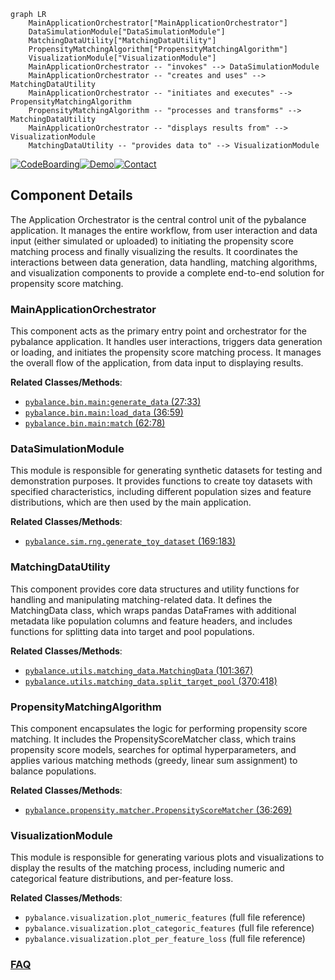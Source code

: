 ```mermaid
graph LR
    MainApplicationOrchestrator["MainApplicationOrchestrator"]
    DataSimulationModule["DataSimulationModule"]
    MatchingDataUtility["MatchingDataUtility"]
    PropensityMatchingAlgorithm["PropensityMatchingAlgorithm"]
    VisualizationModule["VisualizationModule"]
    MainApplicationOrchestrator -- "invokes" --> DataSimulationModule
    MainApplicationOrchestrator -- "creates and uses" --> MatchingDataUtility
    MainApplicationOrchestrator -- "initiates and executes" --> PropensityMatchingAlgorithm
    PropensityMatchingAlgorithm -- "processes and transforms" --> MatchingDataUtility
    MainApplicationOrchestrator -- "displays results from" --> VisualizationModule
    MatchingDataUtility -- "provides data to" --> VisualizationModule
```
[![CodeBoarding](https://img.shields.io/badge/Generated%20by-CodeBoarding-9cf?style=flat-square)](https://github.com/CodeBoarding/CodeBoarding)[![Demo](https://img.shields.io/badge/Try%20our-Demo-blue?style=flat-square)](https://www.codeboarding.org/demo)[![Contact](https://img.shields.io/badge/Contact%20us%20-%20contact@codeboarding.org-lightgrey?style=flat-square)](mailto:contact@codeboarding.org)

## Component Details

The Application Orchestrator is the central control unit of the pybalance application. It manages the entire workflow, from user interaction and data input (either simulated or uploaded) to initiating the propensity score matching process and finally visualizing the results. It coordinates the interactions between data generation, data handling, matching algorithms, and visualization components to provide a complete end-to-end solution for propensity score matching.

### MainApplicationOrchestrator
This component acts as the primary entry point and orchestrator for the pybalance application. It handles user interactions, triggers data generation or loading, and initiates the propensity score matching process. It manages the overall flow of the application, from data input to displaying results.


**Related Classes/Methods**:

- <a href="https://github.com/Bayer-Group/pybalance/blob/master/bin/main.py#L27-L33" target="_blank" rel="noopener noreferrer">`pybalance.bin.main:generate_data` (27:33)</a>
- <a href="https://github.com/Bayer-Group/pybalance/blob/master/bin/main.py#L36-L59" target="_blank" rel="noopener noreferrer">`pybalance.bin.main:load_data` (36:59)</a>
- <a href="https://github.com/Bayer-Group/pybalance/blob/master/bin/main.py#L62-L78" target="_blank" rel="noopener noreferrer">`pybalance.bin.main:match` (62:78)</a>


### DataSimulationModule
This module is responsible for generating synthetic datasets for testing and demonstration purposes. It provides functions to create toy datasets with specified characteristics, including different population sizes and feature distributions, which are then used by the main application.


**Related Classes/Methods**:

- <a href="https://github.com/Bayer-Group/pybalance/blob/master/pybalance/sim/rng.py#L169-L183" target="_blank" rel="noopener noreferrer">`pybalance.sim.rng.generate_toy_dataset` (169:183)</a>


### MatchingDataUtility
This component provides core data structures and utility functions for handling and manipulating matching-related data. It defines the MatchingData class, which wraps pandas DataFrames with additional metadata like population columns and feature headers, and includes functions for splitting data into target and pool populations.


**Related Classes/Methods**:

- <a href="https://github.com/Bayer-Group/pybalance/blob/master/pybalance/utils/matching_data.py#L101-L367" target="_blank" rel="noopener noreferrer">`pybalance.utils.matching_data.MatchingData` (101:367)</a>
- <a href="https://github.com/Bayer-Group/pybalance/blob/master/pybalance/utils/matching_data.py#L370-L418" target="_blank" rel="noopener noreferrer">`pybalance.utils.matching_data.split_target_pool` (370:418)</a>


### PropensityMatchingAlgorithm
This component encapsulates the logic for performing propensity score matching. It includes the PropensityScoreMatcher class, which trains propensity score models, searches for optimal hyperparameters, and applies various matching methods (greedy, linear sum assignment) to balance populations.


**Related Classes/Methods**:

- <a href="https://github.com/Bayer-Group/pybalance/blob/master/pybalance/propensity/matcher.py#L36-L269" target="_blank" rel="noopener noreferrer">`pybalance.propensity.matcher.PropensityScoreMatcher` (36:269)</a>


### VisualizationModule
This module is responsible for generating various plots and visualizations to display the results of the matching process, including numeric and categorical feature distributions, and per-feature loss.


**Related Classes/Methods**:

- `pybalance.visualization.plot_numeric_features` (full file reference)
- `pybalance.visualization.plot_categoric_features` (full file reference)
- `pybalance.visualization.plot_per_feature_loss` (full file reference)




### [FAQ](https://github.com/CodeBoarding/GeneratedOnBoardings/tree/main?tab=readme-ov-file#faq)